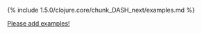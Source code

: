 {% include 1.5.0/clojure.core/chunk_DASH_next/examples.md %}

[Please add examples!](https://github.com/arrdem/grimoire/edit/master/_includes/1.6.0/clojure.core/chunk_DASH_next/examples.md)
